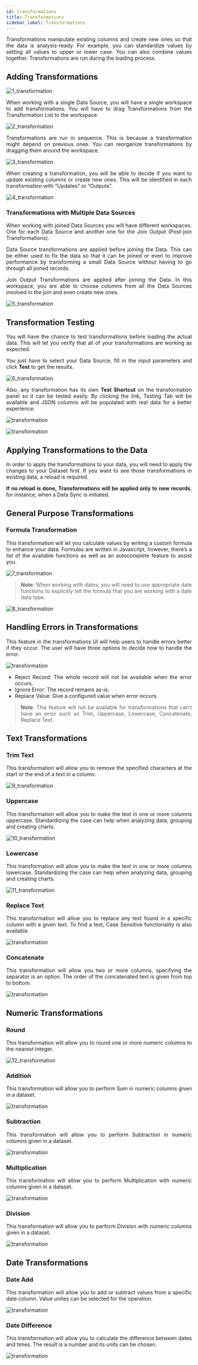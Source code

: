 ```yaml
---
id: transformations
title: Transformations
sidebar_label: Transformations
---
```

<div style="text-align: justify">

Transformations manipulate existing columns and create new ones so that the data is analysis-ready. For example, you can standardize values by setting all values to upper or lower case. You can also combine values together. Transformations are run during the loading process.

## Adding Transformations
![1_transformation](https://s3.amazonaws.com/cdn.qrvey.com/documentation_assets/ui-docs/datasets/Transformations/1_transformation.png#thumbnail)

When working with a single Data Source, you will have a single workspace to add transformations. You will have to drag Transformations from the Transformation List to the workspace.

![2_transformation](https://s3.amazonaws.com/cdn.qrvey.com/documentation_assets/ui-docs/datasets/Transformations/2_transformation.png#thumbnail)

Transformations are run in sequence. This is because a transformation might depend on previous ones. You can reorganize transformations by dragging them around the workspace.

![3_transformation](https://s3.amazonaws.com/cdn.qrvey.com/documentation_assets/ui-docs/datasets/Transformations/3_transformation.png#thumbnail)

When creating a transformation, you will be able to decide if you want to update existing columns or create new ones. This will be identified in each transformation with “Updates” or “Outputs”.

![4_transformation](https://s3.amazonaws.com/cdn.qrvey.com/documentation_assets/ui-docs/datasets/Transformations/4_transformation.png#thumbnail)


### Transformations with Multiple Data Sources
When working with joined Data Sources you will have different workspaces. One for each Data Source and another one for the Join Output (Post-join Transformations).

Data Source transformations are applied before joining the Data. This can be either used to fix the data so that it can be joined or even to improve performance by transforming a small Data Source without having to go through all joined records.

Join Output Transformations are applied after joining the Data. In this workspace, you are able to choose columns from all the Data Sources involved in the join and even create new ones.

![5_transformation](https://s3.amazonaws.com/cdn.qrvey.com/documentation_assets/ui-docs/datasets/Transformations/5_transformation.png#thumbnail)

## Transformation Testing
You will have the chance to test transformations before loading the actual data. This will let you verify that all of your transformations are working as expected.

You just have to select your Data Source, fill in the input parameters and click **Test** to get the results.

![6_transformation](https://s3.amazonaws.com/cdn.qrvey.com/documentation_assets/ui-docs/datasets/Transformations/6_transformation.png#thumbnail)


Also, any transformation has its own **Test Shortcut** on the transformation panel so it can be tested easily. By clicking the link, Testing Tab will be available and JSON columns will be populated with real data for a better experience.

![transformation](https://s3.amazonaws.com/cdn.qrvey.com/documentation_assets/ui-docs/datasets/Transformations/6a_transformation.png#thumbnail)

![transformation](https://s3.amazonaws.com/cdn.qrvey.com/documentation_assets/ui-docs/datasets/Transformations/6b_transformation.png#thumbnail)

## Applying Transformations to the Data
In order to apply the transformations to your data, you will need to apply the changes to your Dataset first. If you want to see those transformations in existing data, a reload is required.

**If no reload is done, Transformations will be applied only to new records**, for instance, when a Data Sync is initiated.

## General Purpose Transformations
### Formula Transformation

This transformation will let you calculate values by writing a custom formula to enhance your data. Formulas are written in Javascript, however, there’s a list of the available functions as well as an autocomplete feature to assist you.

![7_transformation](https://s3.amazonaws.com/cdn.qrvey.com/documentation_assets/ui-docs/datasets/Transformations/7_transformation.png#thumbnail)

>**Note**: When working with dates, you will need to use appropriate date functions to explicitly tell the formula that you are working with a date data type.


![8_transformation](https://s3.amazonaws.com/cdn.qrvey.com/documentation_assets/ui-docs/datasets/Transformations/8_transformation.png#thumbnail)


## Handling Errors in Transformations
This feature in the transformations UI will help users to handle errors better if they occur. The user will have three options to decide how to handle the error.

![transformation](https://s3.amazonaws.com/cdn.qrvey.com/documentation_assets/ui-docs/datasets/Transformations/8a_transformation.png#thumbnail)

* Reject Record: The whole record will not be available when the error occurs.
* Ignore Error: The record remains as-is.
* Replace Value: Give a configured value when error occurs.
>**Note**: This feature will not be available for transformations that can’t have an error such as Trim, Uppercase, Lowercase, Concatenate, Replace Text.


## Text Transformations
### Trim Text
This transformation will allow you to remove the specified characters at the start or the end of a text in a column.

![9_transformation](https://s3.amazonaws.com/cdn.qrvey.com/documentation_assets/ui-docs/datasets/Transformations/9_transformation.png#thumbnail)


### Uppercase
This transformation will allow you to make the text in one or more columns uppercase.  Standardizing the case can help when analyzing data, grouping and creating charts.

![10_transformation](https://s3.amazonaws.com/cdn.qrvey.com/documentation_assets/ui-docs/datasets/Transformations/10_transformation.png#thumbnail)

### Lowercase
This transformation will allow you to make the text in one or more columns lowercase.  Standardizing the case can help when analyzing data, grouping and creating charts.

![11_transformation](https://s3.amazonaws.com/cdn.qrvey.com/documentation_assets/ui-docs/datasets/Transformations/11_transformation.png#thumbnail)

### Replace Text
This transformation will allow you to replace any text found in a specific column with a given text.  To find a text, Case Sensitive functionality is also available.

![transformation](https://s3.amazonaws.com/cdn.qrvey.com/documentation_assets/ui-docs/datasets/Transformations/11a_transformation.png#thumbnail)

### Concatenate
This transformation will allow you two or more columns, specifying the separator is an option. The order of the concatenated text is given from top to bottom.

![transformation](https://s3.amazonaws.com/cdn.qrvey.com/documentation_assets/ui-docs/datasets/Transformations/11b_transformation.png#thumbnail)

## Numeric Transformations
### Round
This transformation will allow you to round one or more numeric columns to the nearest integer.

![12_transformation](https://s3.amazonaws.com/cdn.qrvey.com/documentation_assets/ui-docs/datasets/Transformations/12_transformation.png#thumbnail)

### Addition
This transformation will allow you to perform Sum in numeric columns given in a dataset.

![transformation](https://s3.amazonaws.com/cdn.qrvey.com/documentation_assets/ui-docs/datasets/Transformations/13_transformation.png#thumbnail)

### Subtraction
This transformation  will allow you to perform Subtraction in numeric columns given in a dataset.

![transformation](https://s3.amazonaws.com/cdn.qrvey.com/documentation_assets/ui-docs/datasets/Transformations/14_transformation.png#thumbnail)

### Multiplication
This transformation  will allow you to perform Multiplication with numeric columns given in a dataset.

![transformation](https://s3.amazonaws.com/cdn.qrvey.com/documentation_assets/ui-docs/datasets/Transformations/15_transformation.png#thumbnail)

### Division
This transformation  will allow you to perform Division with numeric columns given in a dataset.

![transformation](https://s3.amazonaws.com/cdn.qrvey.com/documentation_assets/ui-docs/datasets/Transformations/division.png#thumbnail)

## Date Transformations
### Date Add
This transformation will allow you to add or subtract values from a specific date column. Value unites can be selected for the operation.

![transformation](https://s3.amazonaws.com/cdn.qrvey.com/documentation_assets/ui-docs/datasets/Transformations/add.png#thumbnail)

### Date Difference
This transformation will allow you to calculate the difference between dates and times. The result is a number and its units can be chosen. 

![transformation](https://s3.amazonaws.com/cdn.qrvey.com/documentation_assets/ui-docs/datasets/Transformations/difference.png#thumbnail) 
